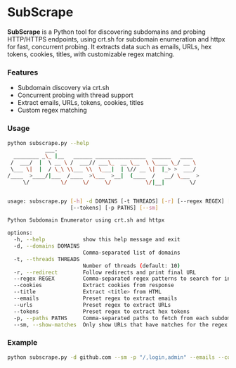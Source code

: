 # SubScrape

**SubScrape** is a Python tool for discovering subdomains and probing HTTP/HTTPS endpoints, using crt.sh for subdomain enumeration and httpx for fast, concurrent probing. It extracts data such as emails, URLs, hex tokens, cookies, titles, with customizable regex matching.

### Features

- Subdomain discovery via crt.sh
- Concurrent probing with thread support
- Extract emails, URLs, tokens, cookies, titles
- Custom regex matching

### Usage
```bash
python subscrape.py --help
            ___.                                             
  ________ _\_ |__   ______ ________________  ______   ____  
 /  ___/  |  \ __ \ /  ___// ___\_  __ \__  \ \____ \_/ __ \ 
 \___ \|  |  / \_\ \\___ \\  \___|  | \// __ \|  |_> >  ___/ 
/____  >____/|___  /____  >\___  >__|  (____  /   __/ \___  >
     \/          \/     \/     \/           \/|__|        \/                                          


usage: subscrape.py [-h] -d DOMAINS [-t THREADS] [-r] [--regex REGEX] [--cookies] [--title] [--emails] [--urls]
                    [--tokens] [-p PATHS] [--sm]

Python Subdomain Enumerator using crt.sh and httpx

options:
  -h, --help            show this help message and exit
  -d, --domains DOMAINS
                        Comma-separated list of domains
  -t, --threads THREADS
                        Number of threads (default: 10)
  -r, --redirect        Follow redirects and print final URL
  --regex REGEX         Comma-separated regex patterns to search for in headers and body
  --cookies             Extract cookies from response
  --title               Extract <title> from HTML
  --emails              Preset regex to extract emails
  --urls                Preset regex to extract URLs
  --tokens              Preset regex to extract hex tokens
  -p, --paths PATHS     Comma-separated paths to fetch from each subdomain
  --sm, --show-matches  Only show URLs that have matches for the regex patterns

 ```

### Example
```bash
python subscrape.py -d github.com --sm -p "/,login,admin" --emails --cookies --regex "api_key=\w+"

